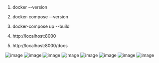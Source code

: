 1. docker --version

2. docker-compose --version

3. docker-compose up --build

4. http://localhost:8000

5. http://localhost:8000/docs

![image](https://github.com/user-attachments/assets/d5fbc401-a298-419c-93f7-a859d1ca54b9)
![image](https://github.com/user-attachments/assets/a24a2c80-1dc9-4e6a-8d9b-0c75a2f0b50c)
![image](https://github.com/user-attachments/assets/88a7a08b-16d3-45a6-8755-20db46256fef)
![image](https://github.com/user-attachments/assets/9c160a38-e241-4f29-a858-00cb9bf864d5)
![image](https://github.com/user-attachments/assets/f853830b-4ce9-41b1-ba91-fc00850a512e)
![image](https://github.com/user-attachments/assets/697b277a-af3f-4b6e-bc7b-a1cef67d2d55)
![image](https://github.com/user-attachments/assets/3ea2c372-3b60-482a-8d28-aaa5a877a342)
![image](https://github.com/user-attachments/assets/7431a98a-8c41-4ffa-a914-6ac0d978973e)








